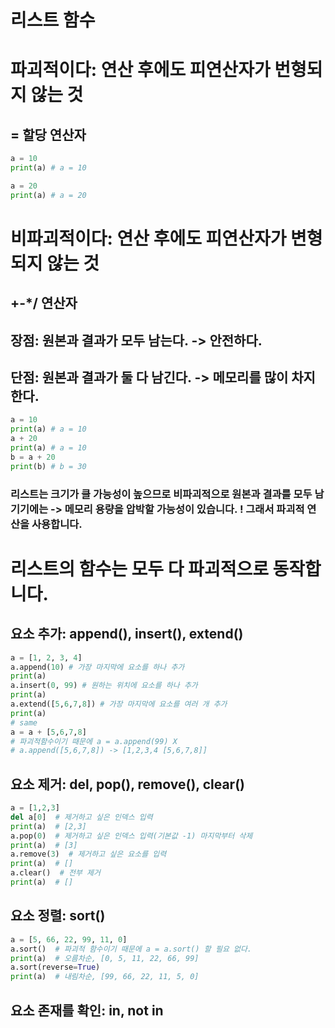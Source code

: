 # 리스트 함수

# 파괴적이다: 연산 후에도 피연산자가 번형되지 않는 것
## = 할당 연산자
```python
a = 10
print(a) # a = 10

a = 20
print(a) # a = 20
```

# 비파괴적이다: 연산 후에도 피연산자가 변형되지 않는 것
## +-*/ 연산자
## 장점: 원본과 결과가 모두 남는다. -> 안전하다.
## 단점: 원본과 결과가 둘 다 남긴다. -> 메모리를 많이 차지한다.
```python
a = 10
print(a) # a = 10
a + 20
print(a) # a = 10
b = a + 20
print(b) # b = 30
```

###  리스트는 크기가 클 가능성이 높으므로 비파괴적으로 원본과 결과를 모두 남기기에는 -> 메모리 용량을 압박할 가능성이 있습니다. ! 그래서 파괴적 연산을 사용합니다.

# 리스트의 함수는 모두 다 파괴적으로 동작합니다.
## 요소 추가: append(), insert(), extend()
```python
a = [1, 2, 3, 4]
a.append(10) # 가장 마지막에 요소를 하나 추가
print(a)
a.insert(0, 99) # 원하는 위치에 요소를 하나 추가
print(a)
a.extend([5,6,7,8]) # 가장 마지막에 요소를 여러 개 추가
print(a)
# same
a = a + [5,6,7,8]
# 파괴적함수이기 때문에 a = a.append(99) X
# a.append([5,6,7,8]) -> [1,2,3,4 [5,6,7,8]]
```
## 요소 제거: del, pop(), remove(), clear()
```python
a = [1,2,3]
del a[0]  # 제거하고 싶은 인덱스 입력
print(a)  # [2,3]
a.pop(0)  # 제거하고 싶은 인덱스 입력(기본값 -1) 마지막부터 삭제
print(a)  # [3]
a.remove(3)  # 제거하고 싶은 요소를 입력
print(a)  # []
a.clear()  # 전부 제거
print(a)  # []
```
## 요소 정렬: sort()
```python
a = [5, 66, 22, 99, 11, 0]
a.sort()  # 파괴적 함수이기 때문에 a = a.sort() 할 필요 없다.
print(a)  # 오름차순, [0, 5, 11, 22, 66, 99]
a.sort(reverse=True)
print(a)  # 내림차순, [99, 66, 22, 11, 5, 0]
```

## 요소 존재를 확인: in, not in 